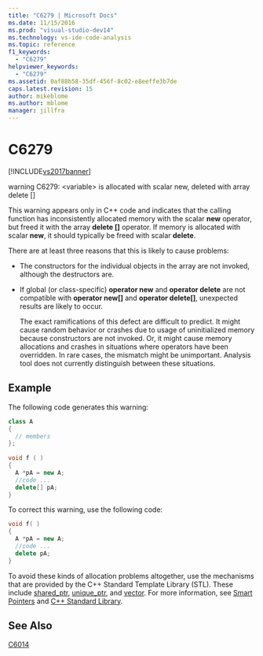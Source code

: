 ```yaml
---
title: "C6279 | Microsoft Docs"
ms.date: 11/15/2016
ms.prod: "visual-studio-dev14"
ms.technology: vs-ide-code-analysis
ms.topic: reference
f1_keywords: 
  - "C6279"
helpviewer_keywords: 
  - "C6279"
ms.assetid: 0af88b58-35df-456f-8c02-e8eeffe3b7de
caps.latest.revision: 15
author: mikeblome
ms.author: mblome
manager: jillfra
---
```

# C6279
[!INCLUDE[vs2017banner](../includes/vs2017banner.md)]

warning C6279: \<variable> is allocated with scalar new, deleted with array delete []  
  
 This warning appears only in C++ code and indicates that the calling function has inconsistently allocated memory with the scalar **new** operator, but freed it with the array **delete []** operator. If memory is allocated with scalar **new**, it should typically be freed with scalar **delete**.  
  
 There are at least three reasons that this is likely to cause problems:  
  
- The constructors for the individual objects in the array are not invoked, although the destructors are.  
  
- If global (or class-specific) **operator new** and **operator delete** are not compatible with **operator new[]** and **operator delete[]**, unexpected results are likely to occur.  
  
  The exact ramifications of this defect are difficult to predict. It might cause random behavior or crashes due to usage of uninitialized memory because constructors are not invoked. Or, it might cause memory allocations and crashes in situations where operators have been overridden. In rare cases, the mismatch might be unimportant. Analysis tool does not currently distinguish between these situations.  
  
## Example  
 The following code generates this warning:  
  
```cpp  
class A  
{  
  // members  
};  
  
void f ( )  
{  
  A *pA = new A;  
  //code ...  
  delete[] pA;  
}  
```  
  
 To correct this warning, use the following code:  
  
```cpp  
void f( )  
{  
  A *pA = new A;  
  //code ...  
  delete pA;  
}  
```  
  
 To avoid these kinds of allocation problems altogether, use the mechanisms that are provided by the C++ Standard Template Library (STL). These include [shared_ptr](https://msdn.microsoft.com/library/1469fc51-c658-43f1-886c-f4530dd84860), [unique_ptr](https://msdn.microsoft.com/library/acdf046b-831e-4a4a-83aa-6d4ee467db9a), and [vector](https://msdn.microsoft.com/library/c1431ad8-c0b6-4dbb-89c4-5f651e432d7f). For more information, see [Smart Pointers](https://msdn.microsoft.com/library/909ef870-904c-49b6-b8cd-e9d0b7dc9435) and [C++ Standard Library](https://msdn.microsoft.com/library/a37d3ba3-58af-47c7-9ee2-441ccd7b77ee).  
  
## See Also  
 [C6014](../code-quality/c6014.md)
